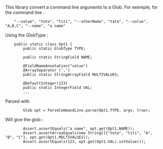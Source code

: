 This library convert a command line arguments to a Glob.
For exemple, for the command line : 


```
    "--value", "toto", "titi", "--otherName", "tata", "--value", "A,B,C", "--name", "a name"
```

Using the GlobType : 

```    
    public static class Opt1 {
        public static GlobType TYPE;

        public static StringField NAME;

        @FieldNameAnnotation("value")
        @ArraySeparator_(',')
        public static StringArrayField MULTIVALUES;

        @DefaultInteger(123)
        public static IntegerField VAL;
        ...
```

Parsed with  
```
        Glob opt = ParseCommandLine.parse(Opt1.TYPE, args, true);
```
Will give the glob : 
```
        Assert.assertEquals("a name", opt.get(Opt1.NAME));
        Assert.assertArrayEquals(new String[]{"toto", "titi", "A", "B", "C"}, opt.get(Opt1.MULTIVALUES));
        Assert.assertEquals(123, opt.get(Opt1.VAL).intValue());

```